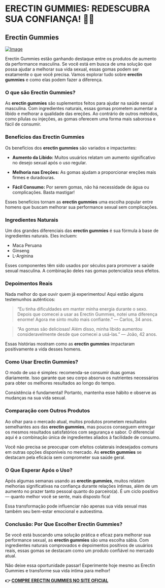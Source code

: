 # ERECTIN GUMMIES: REDESCUBRA SUA CONFIANÇA! 💪✨

## Erectin Gummies

[![Image](https://www2.sellhealth.com/262/erectin-male-enhancement-gummies-logo.jpg)](https://gchaffi.com/gPIIw0wo)

Erectin Gummies estão ganhando destaque entre os produtos de aumento da performance masculina. Se você está em busca de uma solução que possa ajudar a melhorar sua vida sexual, essas gomas podem ser exatamente o que você precisa. Vamos explorar tudo sobre **erectin gummies** e como elas podem fazer a diferença.

### O que são Erectin Gummies?

As **erectin gummies** são suplementos feitos para ajudar na saúde sexual masculina. Com ingredientes naturais, essas gomas prometem aumentar a libido e melhorar a qualidade das ereções. Ao contrário de outros métodos, como pílulas ou injeções, as gomas oferecem uma forma mais saborosa e fácil de consumir.

### Benefícios das Erectin Gummies

Os benefícios dos **erectin gummies** são variados e impactantes:

- **Aumento da Libido:** Muitos usuários relatam um aumento significativo no desejo sexual após o uso regular.
  
- **Melhoria nas Ereções:** As gomas ajudam a proporcionar ereções mais firmes e duradouras.

- **Fácil Consumo:** Por serem gomas, não há necessidade de água ou complicações. Basta mastigar!

Esses benefícios tornam as **erectin gummies** uma escolha popular entre homens que buscam melhorar sua performance sexual sem complicações.

### Ingredientes Naturais

Um dos grandes diferenciais das **erectin gummies** é sua fórmula à base de ingredientes naturais. Eles incluem:

- Maca Peruana
- Ginseng
- L-Arginina

Esses componentes têm sido usados por séculos para promover a saúde sexual masculina. A combinação deles nas gomas potencializa seus efeitos.

### Depoimentos Reais

Nada melhor do que ouvir quem já experimentou! Aqui estão alguns testemunhos autênticos:

> “Eu tinha dificuldades em manter minha energia durante o sexo. Depois que comecei a usar as Erectin Gummies, notei uma diferença enorme! Agora me sinto muito mais confiante.” — Carlos, 34 anos.

> “As gomas são deliciosas! Além disso, minha libido aumentou consideravelmente desde que comecei a usá-las.” — João, 42 anos.

Essas histórias mostram como as **erectin gummies** impactaram positivamente a vida desses homens.

### Como Usar Erectin Gummies?

O modo de uso é simples: recomenda-se consumir duas gomas diariamente. Isso garante que seu corpo absorva os nutrientes necessários para obter os melhores resultados ao longo do tempo. 

Consistência é fundamental! Portanto, mantenha esse hábito e observe as mudanças na sua vida sexual.

### Comparação com Outros Produtos

Ao olhar para o mercado atual, muitos produtos prometem resultados semelhantes aos das **erectin gummies**, mas poucos conseguem entregar os mesmos resultados satisfatórios com segurança e sabor. O diferencial aqui é a combinação única de ingredientes aliados à facilidade de consumo.

Você não precisa se preocupar com efeitos colaterais indesejados comuns em outras opções disponíveis no mercado. As **erectin gummies** se destacam pela eficácia sem comprometer sua saúde geral.

### O Que Esperar Após o Uso?

Após algumas semanas usando as **erectin gummies**, muitos relatam melhorias significativas na confiança durante relações íntimas, além de um aumento no prazer tanto pessoal quanto do parceiro(a). É um ciclo positivo — quanto melhor você se sente, mais disposto fica!

Essa transformação pode influenciar não apenas sua vida sexual mas também seu bem-estar emocional e autoestima.

### Conclusão: Por Que Escolher Erectin Gummies?

Se você está buscando uma solução prática e eficaz para melhorar sua performance sexual, as **erectin gummies** são uma escolha sábia. Com ingredientes naturais comprovados e depoimentos positivos de usuários reais, essas gomas se destacam como um produto confiável no mercado atual.

Não deixe essa oportunidade passar! Experimente hoje mesmo as Erectin Gummies e transforme sua vida íntima para melhor!



**👉 [COMPRE ERECTIN GUMMIES NO SITE OFICIAL](https://gchaffi.com/gPIIw0wo)**